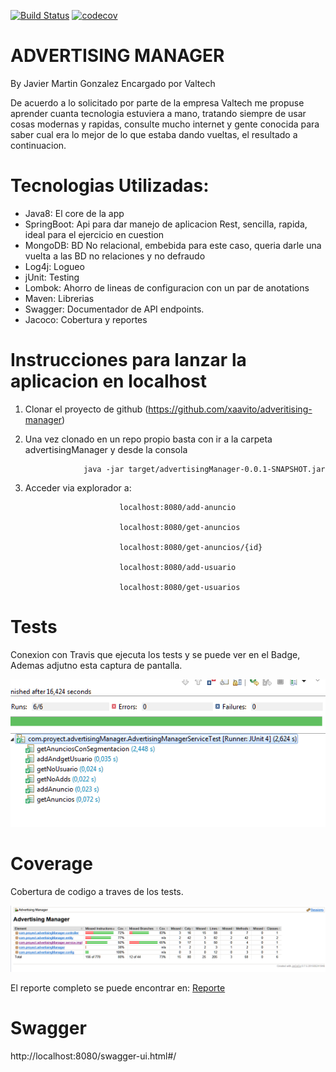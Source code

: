 [![Build Status](https://travis-ci.org/xaavito/adveritising-manager.png?branch=master)](https://travis-ci.org/xaavito/adveritising-manager)
[![codecov](https://codecov.io/gh/xaavito/adveritising-manager/branch/master/graph/badge.svg)](https://codecov.io/gh/xaavito/adveritising-manager)

# ADVERTISING MANAGER 
By Javier Martin Gonzalez
Encargado por Valtech

De acuerdo a lo solicitado por parte de la empresa Valtech me propuse aprender cuanta tecnologia estuviera a mano, 
tratando siempre de usar cosas modernas y rapidas, consulte mucho internet y gente conocida para saber cual era lo mejor
de lo que estaba dando vueltas, el resultado a continuacion.

# Tecnologias Utilizadas:

- Java8: El core de la app
- SpringBoot: Api para dar manejo de aplicacion Rest, sencilla, rapida, ideal para el ejercicio en cuestion
- MongoDB: BD No relacional, embebida para este caso, queria darle una vuelta a las BD no relaciones y no defraudo
- Log4j: Logueo
- jUnit: Testing
- Lombok: Ahorro de lineas de configuracion con un par de anotations
- Maven: Librerias
- Swagger: Documentador de API endpoints.
- Jacoco: Cobertura y reportes


# Instrucciones para lanzar la aplicacion en localhost

1) Clonar el proyecto de github (https://github.com/xaavito/adveritising-manager)

2) Una vez clonado en un repo propio basta con ir a la carpeta advertisingManager y desde la consola

					java -jar target/advertisingManager-0.0.1-SNAPSHOT.jar

3) Acceder via explorador a:

							localhost:8080/add-anuncio

							localhost:8080/get-anuncios
							
							localhost:8080/get-anuncios/{id}
							
							localhost:8080/add-usuario

							localhost:8080/get-usuarios
							
							
# Tests

Conexion con Travis que ejecuta los tests y se puede ver en el Badge, Ademas adjutno esta captura de pantalla.

![testing](./tests/Tests.png)

# Coverage

Cobertura de codigo a traves de los tests.

![cobertura](./coverage/Coverage.png)

El reporte completo se puede encontrar en: [Reporte](https://github.com/xaavito/adveritising-manager/blob/master/coverage/Advertising%20Manager-jacoco-ut/index.html)


# Swagger

http://localhost:8080/swagger-ui.html#/